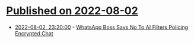 # [Published on 2022-08-02](index.md)

* [2022-08-02, 23:20:00](https://it.slashdot.org/story/22/08/02/2052218/whatsapp-boss-says-no-to-ai-filters-policing-encrypted-chat?utm_source=rss1.0mainlinkanon&utm_medium=feed) - [WhatsApp Boss Says No To AI Filters Policing Encrypted Chat](https://it.slashdot.org/story/22/08/02/2052218/whatsapp-boss-says-no-to-ai-filters-policing-encrypted-chat?utm_source=rss1.0mainlinkanon&utm_medium=feed)
